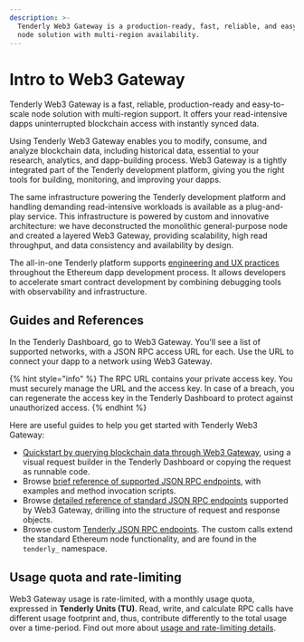 ```yaml
---
description: >-
  Tenderly Web3 Gateway is a production-ready, fast, reliable, and easy-to-scale
  node solution with multi-region availability.
---
```


# Intro to Web3 Gateway

Tenderly Web3 Gateway is a fast, reliable, production-ready and easy-to-scale node solution with multi-region support. It offers your read-intensive dapps uninterrupted blockchain access with instantly synced data.&#x20;

Using Tenderly Web3 Gateway enables you to modify, consume, and analyze blockchain data, including historical data, essential to your research, analytics, and dapp-building process. Web3 Gateway is a tightly integrated part of the Tenderly development platform, giving you the right tools for building, monitoring, and improving your dapps.

The same infrastructure powering the Tenderly development platform and handling demanding read-intensive workloads is available as a plug-and-play service. This infrastructure is powered by custom and innovative architecture: we have deconstructed the monolithic general-purpose node and created a layered Web3 Gateway, providing scalability, high read throughput, and data consistency and availability by design.

The all-in-one Tenderly platform supports [engineering and UX practices](../ethereum-development-worfkflow.md) throughout the Ethereum dapp development process. It allows developers to accelerate smart contract development by combining debugging tools with observability and  infrastructure.

## Guides and References

In the Tenderly Dashboard, go to Web3 Gateway. You'll see a list of supported networks, with a JSON RPC access URL for each. Use the URL to connect your dapp to a network using Web3 Gateway.

{% hint style="info" %}
The RPC URL contains your private access key. You must securely manage the URL and the access key. In case of a breach, you can regenerate the access key in the Tenderly Dashboard to protect against unauthorized access.
{% endhint %}

Here are useful guides to help you get started with Tenderly Web3 Gateway:

* [Quickstart by querying blockchain data through Web3 Gateway](quickstart-query-blockchain.md), using a visual request builder in the Tenderly Dashboard or copying the request as runnable code.
* Browse [brief reference of supported JSON RPC endpoints](references/brief-json-rpc.md), with examples and method invocation scripts.
* Browse [detailed reference of standard JSON RPC endpoints](references/detailed-json-rpc.md) supported by Web3 Gateway, drilling into the structure of request and response objects.
* Browse custom [Tenderly JSON RPC endpoints](references/simulate-json-rpc.md). The custom calls extend the standard Ethereum node functionality, and are found in the `tenderly_` namespace.

## Usage quota and rate-limiting

Web3 Gateway usage is rate-limited, with a monthly usage quota, expressed in **Tenderly Units (TU)**. Read, write, and calculate RPC calls have different usage footprint and, thus, contribute differently to the total usage over a time-period. Find out more about [usage and rate-limiting details](pricing.md).
